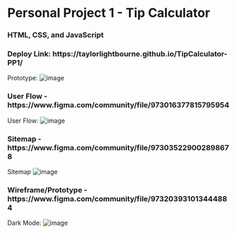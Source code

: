 # Personal Project 1 - Tip Calculator

<h3>HTML, CSS, and JavaScript</h3>
<h3>Deploy Link: https://taylorlightbourne.github.io/TipCalculator-PP1/</h3>

Prototype:
![image](https://user-images.githubusercontent.com/79942688/117756659-924f4980-b1ec-11eb-9b5d-b2b928ce43cf.png)

<h3>User Flow - https://www.figma.com/community/file/973016377815795954</h3>

User Flow:
![image](https://user-images.githubusercontent.com/79942688/117757017-405af380-b1ed-11eb-86d5-8ebf1115f406.png)

<h3>Sitemap - https://www.figma.com/community/file/973035229002898678</h3>

Sitemap
![image](https://user-images.githubusercontent.com/79942688/117757083-5ff21c00-b1ed-11eb-8e6e-bf5524c54433.png)

<h3>Wireframe/Prototype - https://www.figma.com/community/file/973203931013444884</h3>

Dark Mode:
![image](https://user-images.githubusercontent.com/79942688/117757154-87e17f80-b1ed-11eb-8904-782fb88e87ef.png)

